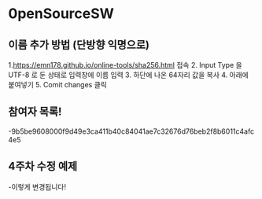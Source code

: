 # 0penSourceSW

## 이름 추가 방법 (단방향 익명으로)
1.https://emn178.github.io/online-tools/sha256.html 접속
2. Input Type 을 UTF-8 로 둔 상태로 입력창에 이름 입력
3. 하단에 나온 64자리 값을 복사
4. 아래에 붙여넣기
5. Comit changes 클릭

## 참여자 목록!
-9b5be9608000f9d49e3ca411b40c84041ae7c32676d76beb2f8b6011c4afc4e5

## 4주차 수정 예제
-이렇게 변경됩니다!

